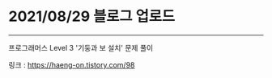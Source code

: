 # 2021/08/29 블로그 업로드
--------------------------
프로그래머스 Level 3 '기둥과 보 설치' 문제 풀이

링크 : https://haeng-on.tistory.com/98
